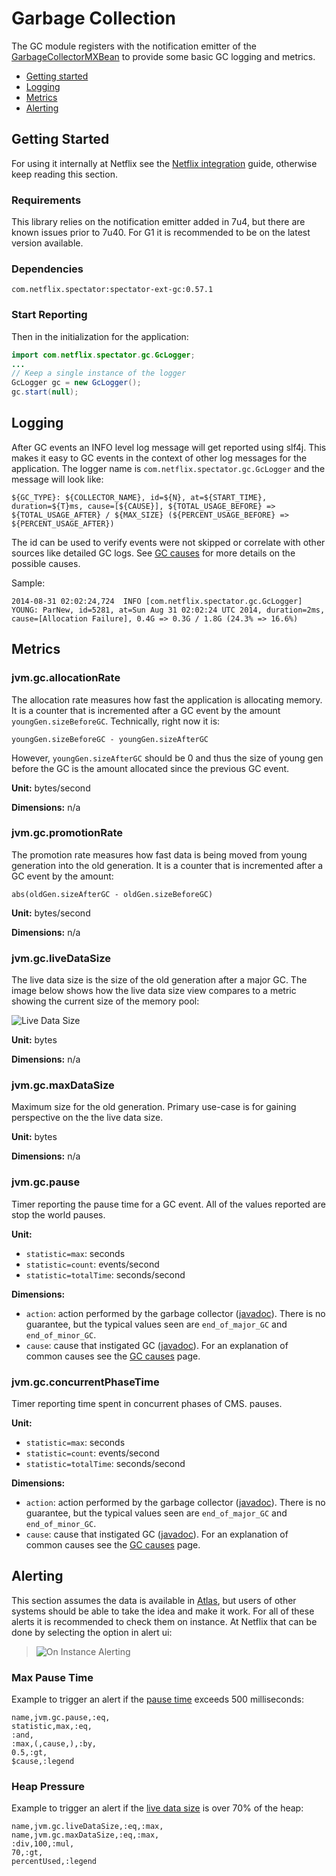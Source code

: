 # Garbage Collection

The GC module registers with the notification emitter of the
[GarbageCollectorMXBean](http://docs.oracle.com/javase/7/docs/api/java/lang/management/GarbageCollectorMXBean.html)
to provide some basic GC logging and metrics.

* [Getting started](#getting-started)
* [Logging](#logging)
* [Metrics](#metrics)
* [Alerting](#alerting)

## Getting Started

For using it internally at Netflix see the [Netflix integration](../intro/netflix.md) guide,
otherwise keep reading this section.

### Requirements

This library relies on the notification emitter added in 7u4, but there are known issues prior
to 7u40. For G1 it is recommended to be on the latest version available.

### Dependencies

```
com.netflix.spectator:spectator-ext-gc:0.57.1
```

### Start Reporting

Then in the initialization for the application:

```java
import com.netflix.spectator.gc.GcLogger;
...
// Keep a single instance of the logger
GcLogger gc = new GcLogger();
gc.start(null);
```

## Logging

After GC events an INFO level log message will get reported using slf4j. This makes it easy to
GC events in the context of other log messages for the application. The logger name is
`com.netflix.spectator.gc.GcLogger` and the message will look like:

```
${GC_TYPE}: ${COLLECTOR_NAME}, id=${N}, at=${START_TIME}, duration=${T}ms, cause=[${CAUSE}], ${TOTAL_USAGE_BEFORE} => ${TOTAL_USAGE_AFTER} / ${MAX_SIZE} (${PERCENT_USAGE_BEFORE} => ${PERCENT_USAGE_AFTER})
```

The id can be used to verify events were not skipped or correlate with other sources like
detailed GC logs. See [GC causes](jvm-gc-causes.md) for more details on the possible causes.

Sample:

```
2014-08-31 02:02:24,724  INFO [com.netflix.spectator.gc.GcLogger] YOUNG: ParNew, id=5281, at=Sun Aug 31 02:02:24 UTC 2014, duration=2ms, cause=[Allocation Failure], 0.4G => 0.3G / 1.8G (24.3% => 16.6%)
```

## Metrics

### jvm.gc.allocationRate

The allocation rate measures how fast the application is allocating memory. It is a counter
that is incremented after a GC event by the amount `youngGen.sizeBeforeGC`. Technically, right
now it is:

`youngGen.sizeBeforeGC - youngGen.sizeAfterGC`

However, `youngGen.sizeAfterGC` should be 0 and thus the size of young gen before the GC is
the amount allocated since the previous GC event.

**Unit:** bytes/second

**Dimensions:** n/a

### jvm.gc.promotionRate

The promotion rate measures how fast data is being moved from young generation into the old
generation. It is a counter that is incremented after a GC event by the amount:

`abs(oldGen.sizeAfterGC - oldGen.sizeBeforeGC)`

**Unit:** bytes/second

**Dimensions:** n/a

### jvm.gc.liveDataSize

The live data size is the size of the old generation after a major GC. The image below shows
how the live data size view compares to a metric showing the current size of the memory pool:

![Live Data Size](../images/live_data_size.png)

**Unit:** bytes

**Dimensions:** n/a

### jvm.gc.maxDataSize

Maximum size for the old generation. Primary use-case is for gaining perspective on the the
live data size.

**Unit:** bytes

**Dimensions:** n/a

### jvm.gc.pause

Timer reporting the pause time for a GC event. All of the values reported are stop the world
pauses.

**Unit:**

* `statistic=max`: seconds
* `statistic=count`: events/second
* `statistic=totalTime`: seconds/second

**Dimensions:**

* `action`: action performed by the garbage collector
   ([javadoc](http://docs.oracle.com/javase/7/docs/jre/api/management/extension/com/sun/management/GarbageCollectionNotificationInfo.html#getGcAction())).
   There is no guarantee, but the typical values seen are `end_of_major_GC` and `end_of_minor_GC`.
* `cause`: cause that instigated GC ([javadoc](http://docs.oracle.com/javase/7/docs/jre/api/management/extension/com/sun/management/GarbageCollectionNotificationInfo.html#getGcCause())).
  For an explanation of common causes see the [GC causes](jvm-gc-causes.md) page.

### jvm.gc.concurrentPhaseTime

Timer reporting time spent in concurrent phases of CMS.
pauses.

**Unit:**

* `statistic=max`: seconds
* `statistic=count`: events/second
* `statistic=totalTime`: seconds/second

**Dimensions:**

* `action`: action performed by the garbage collector
  ([javadoc](http://docs.oracle.com/javase/7/docs/jre/api/management/extension/com/sun/management/GarbageCollectionNotificationInfo.html#getGcAction())).
  There is no guarantee, but the typical values seen are `end_of_major_GC` and `end_of_minor_GC`.
* `cause`: cause that instigated GC ([javadoc](http://docs.oracle.com/javase/7/docs/jre/api/management/extension/com/sun/management/GarbageCollectionNotificationInfo.html#getGcCause())).
  For an explanation of common causes see the [GC causes](jvm-gc-causes.md) page.

## Alerting

This section assumes the data is available in [Atlas](https://github.com/Netflix/atlas/wiki/),
but users of other systems should be able to take the idea and make it work. For all of these
alerts it is recommended to check them on instance. At Netflix that can be done by selecting
the option in alert ui:

> ![On Instance Alerting](../images/on_instance.png)

### Max Pause Time

Example to trigger an alert if the [pause time](#jvmgcpause) exceeds 500 milliseconds:

```
name,jvm.gc.pause,:eq,
statistic,max,:eq,
:and,
:max,(,cause,),:by,
0.5,:gt,
$cause,:legend
``` 

### Heap Pressure

Example to trigger an alert if the [live data size](#jvmgclivedatasize) is over 70% of the heap:

```
name,jvm.gc.liveDataSize,:eq,:max,
name,jvm.gc.maxDataSize,:eq,:max,
:div,100,:mul,
70,:gt,
percentUsed,:legend
``` 
